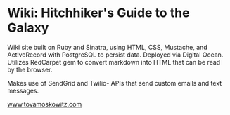 Wiki: Hitchhiker's Guide to the Galaxy
======================================

Wiki site built on Ruby and Sinatra, using HTML, CSS, Mustache, and ActiveRecord with PostgreSQL to persist data. Deployed via Digital Ocean. Utilizes RedCarpet gem to convert markdown into HTML that can be read by the browser.

Makes use of SendGrid and Twilio- APIs that send custom emails and text messages.

www.tovamoskowitz.com